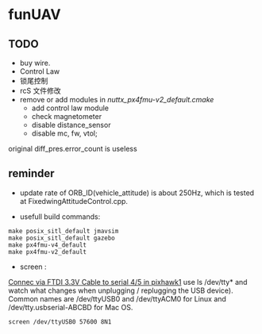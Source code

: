 # funUAV

## TODO
 * buy wire.
 * Control Law
 * 锁尾控制
 * rcS 文件修改
 * remove or add modules in *nuttx_px4fmu-v2_default.cmake* 
   * add control law module
   * check magnetometer
   * disable distance_sensor
   * disable mc, fw, vtol;




 original diff_pres.error_count is useless


## reminder 

 * update rate of ORB_ID(vehicle_attitude) is about 250Hz, which is tested at FixedwingAttitudeControl.cpp.

 * usefull build commands:

 ~~~
make posix_sitl_default jmavsim
make posix_sitl_default gazebo
make px4fmu-v4_default
make px4fmu-v2_default
 ~~~

 * screen :

[Connec via FTDI 3.3V Cable to serial 4/5 in pixhawk1](https://dev.px4.io/en/debug/system_console.html)
use ls /dev/tty* and watch what changes when unplugging / replugging the USB device). Common names are /dev/ttyUSB0 and /dev/ttyACM0 for Linux and /dev/tty.usbserial-ABCBD for Mac OS.

 ~~~
screen /dev/ttyUSB0 57600 8N1
 ~~~

